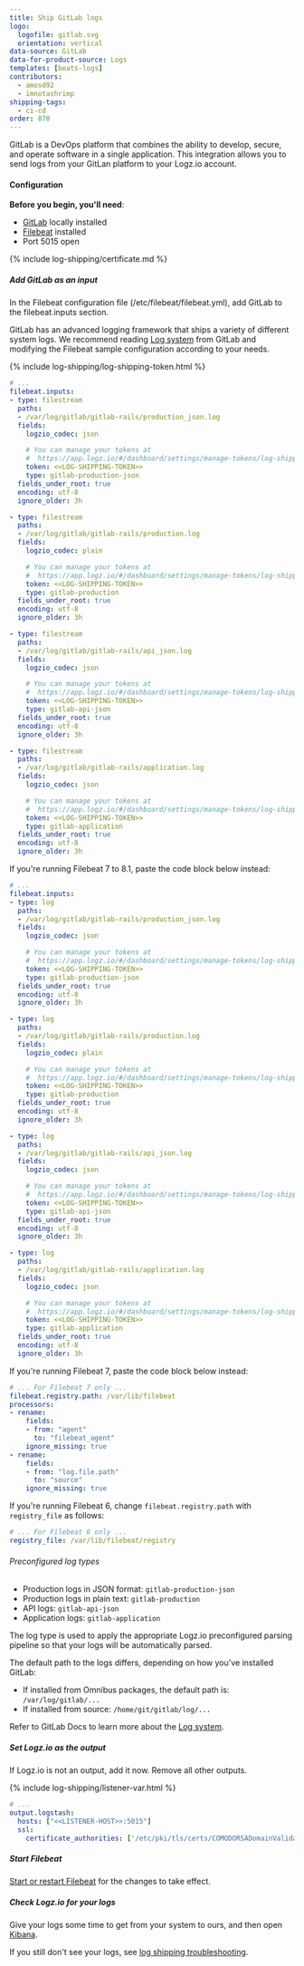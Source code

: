 ```yaml
---
title: Ship GitLab logs
logo:
  logofile: gitlab.svg
  orientation: vertical
data-source: GitLab
data-for-product-source: Logs
templates: [beats-logs]
contributors:
  - amosd92
  - imnotashrimp
shipping-tags:
  - ci-cd
order: 870
---
```

GitLab is a DevOps platform that combines the ability to develop, secure, and operate software in a single application. This integration allows you to send logs from your GitLan platform to your Logz.io account. 

#### Configuration

**Before you begin, you'll need**:

* [GitLab](https://about.gitlab.com/installation/) locally installed
* [Filebeat](https://www.elastic.co/guide/en/beats/filebeat/current/filebeat-installation.html) installed
* Port 5015 open

<div class="tasklist">

{% include log-shipping/certificate.md %}

##### Add GitLab as an input

In the Filebeat configuration file (/etc/filebeat/filebeat.yml), add GitLab to the filebeat.inputs section.

GitLab has an advanced logging framework that ships a variety of different system logs.
We recommend reading [Log system](https://docs.gitlab.com/ee/administration/logs.html) from GitLab and modifying the Filebeat sample configuration according to your needs.

{% include log-shipping/log-shipping-token.html %}

```yaml
# ...
filebeat.inputs:
- type: filestream
  paths:
  - /var/log/gitlab/gitlab-rails/production_json.log
  fields:
    logzio_codec: json

    # You can manage your tokens at
    #  https://app.logz.io/#/dashboard/settings/manage-tokens/log-shipping
    token: <<LOG-SHIPPING-TOKEN>>
    type: gitlab-production-json
  fields_under_root: true
  encoding: utf-8
  ignore_older: 3h

- type: filestream
  paths:
  - /var/log/gitlab/gitlab-rails/production.log
  fields:
    logzio_codec: plain

    # You can manage your tokens at
    #  https://app.logz.io/#/dashboard/settings/manage-tokens/log-shipping
    token: <<LOG-SHIPPING-TOKEN>>
    type: gitlab-production
  fields_under_root: true
  encoding: utf-8
  ignore_older: 3h

- type: filestream
  paths:
  - /var/log/gitlab/gitlab-rails/api_json.log
  fields:
    logzio_codec: json

    # You can manage your tokens at
    #  https://app.logz.io/#/dashboard/settings/manage-tokens/log-shipping
    token: <<LOG-SHIPPING-TOKEN>>
    type: gitlab-api-json
  fields_under_root: true
  encoding: utf-8
  ignore_older: 3h

- type: filestream
  paths:
  - /var/log/gitlab/gitlab-rails/application.log
  fields:
    logzio_codec: json

    # You can manage your tokens at
    #  https://app.logz.io/#/dashboard/settings/manage-tokens/log-shipping
    token: <<LOG-SHIPPING-TOKEN>>
    type: gitlab-application
  fields_under_root: true
  encoding: utf-8
  ignore_older: 3h
```

If you're running Filebeat 7 to 8.1, paste the code block below instead:


```yaml
# ...
filebeat.inputs:
- type: log
  paths:
  - /var/log/gitlab/gitlab-rails/production_json.log
  fields:
    logzio_codec: json

    # You can manage your tokens at
    #  https://app.logz.io/#/dashboard/settings/manage-tokens/log-shipping
    token: <<LOG-SHIPPING-TOKEN>>
    type: gitlab-production-json
  fields_under_root: true
  encoding: utf-8
  ignore_older: 3h

- type: log
  paths:
  - /var/log/gitlab/gitlab-rails/production.log
  fields:
    logzio_codec: plain

    # You can manage your tokens at
    #  https://app.logz.io/#/dashboard/settings/manage-tokens/log-shipping
    token: <<LOG-SHIPPING-TOKEN>>
    type: gitlab-production
  fields_under_root: true
  encoding: utf-8
  ignore_older: 3h

- type: log
  paths:
  - /var/log/gitlab/gitlab-rails/api_json.log
  fields:
    logzio_codec: json

    # You can manage your tokens at
    #  https://app.logz.io/#/dashboard/settings/manage-tokens/log-shipping
    token: <<LOG-SHIPPING-TOKEN>>
    type: gitlab-api-json
  fields_under_root: true
  encoding: utf-8
  ignore_older: 3h

- type: log
  paths:
  - /var/log/gitlab/gitlab-rails/application.log
  fields:
    logzio_codec: json

    # You can manage your tokens at
    #  https://app.logz.io/#/dashboard/settings/manage-tokens/log-shipping
    token: <<LOG-SHIPPING-TOKEN>>
    type: gitlab-application
  fields_under_root: true
  encoding: utf-8
  ignore_older: 3h
```



If you're running Filebeat 7,  paste the code block below instead:

```yaml
# ... For Filebeat 7 only ...
filebeat.registry.path: /var/lib/filebeat
processors:
- rename:
    fields:
    - from: "agent"
      to: "filebeat_agent"
    ignore_missing: true
- rename:
    fields:
    - from: "log.file.path"
      to: "source"
    ignore_missing: true
```

If you're running Filebeat 6, change `filebeat.registry.path` with `registry_file` as follows:

```yaml
# ... For Filebeat 6 only ...
registry_file: /var/lib/filebeat/registry
```

###### Preconfigured log types

* Production logs in JSON format: `gitlab-production-json`
* Production logs in plain text: `gitlab-production`
* API logs: `gitlab-api-json`
* Application logs: `gitlab-application`

The log type is used to apply the appropriate Logz.io preconfigured parsing pipeline so that your logs will be automatically parsed.

The default path to the logs differs, depending on how you've installed GitLab:

* If installed from Omnibus packages, the default path is: `/var/log/gitlab/...`
* If installed from source: `/home/git/gitlab/log/...`

Refer to GitLab Docs to learn more about the [Log system](https://docs.gitlab.com/ee/administration/logs.html).

##### Set Logz.io as the output

If Logz.io is not an output, add it now.
Remove all other outputs.

{% include log-shipping/listener-var.html %} 

```yaml
# ...
output.logstash:
  hosts: ["<<LISTENER-HOST>>:5015"]
  ssl:
    certificate_authorities: ['/etc/pki/tls/certs/COMODORSADomainValidationSecureServerCA.crt']
```

##### Start Filebeat

[Start or restart Filebeat](https://www.elastic.co/guide/en/beats/filebeat/master/filebeat-starting.html) for the changes to take effect.

##### Check Logz.io for your logs

Give your logs some time to get from your system to ours, and then open [Kibana](https://app.logz.io/#/dashboard/kibana).

If you still don't see your logs, see [log shipping troubleshooting]({{site.baseurl}}/user-guide/log-shipping/log-shipping-troubleshooting.html).

</div> 
